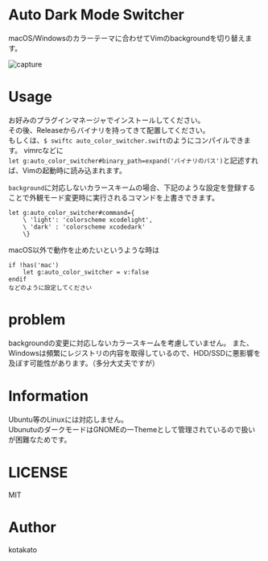 # Auto Dark Mode Switcher
macOS/Windowsのカラーテーマに合わせてVimのbackgroundを切り替えます。

![capture](https://github.com/kato-k/assets/blob/master/capture.gif?raw=true)

# Usage
お好みのプラグインマネージャでインストールしてください。  
その後、Releaseからバイナリを持ってきて配置してください。  
もしくは、`$ swiftc auto_color_switcher.swift`のようにコンパイルできます。
vimrcなどに  
`let g:auto_color_switcher#binary_path=expand('バイナリのパス')`と記述すれば、Vimの起動時に読み込まれます。  

`background`に対応しないカラースキームの場合、下記のような設定を登録することで外観モード変更時に実行されるコマンドを上書きできます。
```
let g:auto_color_switcher#command={
    \ 'light': 'colorscheme xcodelight',
    \ 'dark' : 'colorscheme xcodedark'
    \}
```

macOS以外で動作を止めたいというような時は
```
if !has('mac')
    let g:auto_color_switcher = v:false
endif
などのように設定してください
```

# problem
backgroundの変更に対応しないカラースキームを考慮していません。 
また、Windowsは頻繁にレジストリの内容を取得しているので、HDD/SSDに悪影響を及ぼす可能性があります。（多分大丈夫ですが）  

# Information
Ubuntu等のLinuxには対応しません。  
UbunutuのダークモードはGNOMEの一Themeとして管理されているので扱いが困難なためです。  

# LICENSE
MIT

# Author
kotakato
